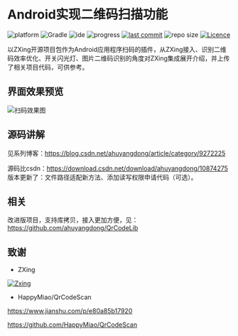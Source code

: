 # Android实现二维码扫描功能

![platform](https://img.shields.io/badge/platform-Android-lightgrey.svg)
![Gradle](https://img.shields.io/badge/Gradle-2.3.2-brightgreen.svg)
![ide](https://img.shields.io/badge/IDE-Android%20Studio-brightgreen.svg)
![progress](http://progressed.io/bar/100?title=completed)
[![last commit](https://img.shields.io/github/last-commit/ahuyangdong/QrCodeDemo4.svg)](https://github.com/ahuyangdong/QrCodeDemo4/commits/master)
![repo size](https://img.shields.io/github/repo-size/ahuyangdong/QrCodeDemo4.svg)
[![Licence](https://img.shields.io/github/license/ahuyangdong/QrCodeDemo4.svg)](https://github.com/ahuyangdong/QrCodeDemo4/blob/master/LICENSE)

以ZXing开源项目包作为Android应用程序扫码的插件，从ZXing接入、识别二维码效率优化、开关闪光灯、图片二维码识别的角度对ZXing集成展开介绍，并上传了相关项目代码，可供参考。
## 界面效果预览
![扫码效果图](https://github.com/ahuyangdong/QrCodeDemo4/blob/master/demo.gif)
## 源码讲解
见系列博客：https://blog.csdn.net/ahuyangdong/article/category/9272225

源码比csdn：https://download.csdn.net/download/ahuyangdong/10874275 版本更新了：文件路径适配新方法、添加读写权限申请代码（可选）。

## 相关
改进版项目，支持库拷贝，接入更加方便，见：https://github.com/ahuyangdong/QrCodeLib

## 致谢

- ZXing

[![Zxing](https://camo.githubusercontent.com/cd92fcc87ebc531c60edc667da4a77b90c004ff0/68747470733a2f2f7261772e6769746875622e636f6d2f77696b692f7a78696e672f7a78696e672f7a78696e672d6c6f676f2e706e67)](https://github.com/zxing/zxing)

- HappyMiao/QrCodeScan

https://www.jianshu.com/p/e80a85b17920

https://github.com/HappyMiao/QrCodeScan
